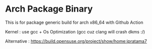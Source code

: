 # Arch Package Binary

This is for package generic build for arch x86_64 with Github Action


Kernel : use gcc + Os Optimization (gcc cuz clang will crash dkms :/)

Alternative :
https://build.opensuse.org/project/show/home:jpratama7

